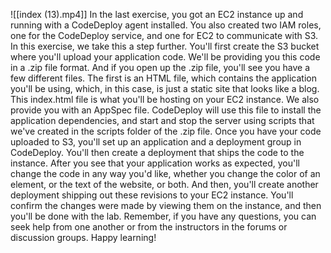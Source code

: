 ![[index (13).mp4]]
In the last exercise, you got an EC2 instance up and running with a CodeDeploy agent installed. You also created two IAM roles, one for the CodeDeploy service, and one for EC2 to communicate with S3. In this exercise, we take this a step further. You'll first create the S3 bucket where you'll upload your application code. We'll be providing you this code in a .zip file format. And if you open up the .zip file, you'll see you have a few different files. The first is an HTML file, which contains the application you'll be using, which, in this case, is just a static site that looks like a blog. This index.html file is what you'll be hosting on your EC2 instance. We also provide you with an AppSpec file. CodeDeploy will use this file to install the application dependencies, and start and stop the server using scripts that we've created in the scripts folder of the .zip file. Once you have your code uploaded to S3, you'll set up an application and a deployment group in CodeDeploy. You'll then create a deployment that ships the code to the instance. After you see that your application works as expected, you'll change the code in any way you'd like, whether you change the color of an element, or the text of the website, or both. And then, you'll create another deployment shipping out these revisions to your EC2 instance. You'll confirm the changes were made by viewing them on the instance, and then you'll be done with the lab. Remember, if you have any questions, you can seek help from one another or from the instructors in the forums or discussion groups. Happy learning!
